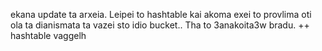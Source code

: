 ekana update ta arxeia. Leipei to hashtable kai akoma exei to provlima oti ola ta dianismata ta vazei sto idio bucket.. Tha to 3anakoita3w bradu. 
++ hashtable vaggelh
